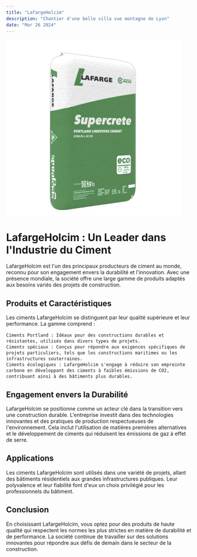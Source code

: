 ```yaml
---
title: "LafargeHolcim"
description: "Chantier d'une belle villa vue montagne de Lyon"
date: "Mar 26 2024"
---
```


![Chantier de Lyon](/e3.webp)

# LafargeHolcim : Un Leader dans l'Industrie du Ciment

LafargeHolcim est l'un des principaux producteurs de ciment au monde, reconnu pour son engagement envers la durabilité et l'innovation. Avec une présence mondiale, la société offre une large gamme de produits adaptés aux besoins variés des projets de construction.

## Produits et Caractéristiques

Les ciments LafargeHolcim se distinguent par leur qualité supérieure et leur performance. La gamme comprend :

    Ciments Portland : Idéaux pour des constructions durables et résistantes, utilisés dans divers types de projets.
    Ciments spéciaux : Conçus pour répondre aux exigences spécifiques de projets particuliers, tels que les constructions maritimes ou les infrastructures souterraines.
    Ciments écologiques : LafargeHolcim s'engage à réduire son empreinte carbone en développant des ciments à faibles émissions de CO2, contribuant ainsi à des bâtiments plus durables.

## Engagement envers la Durabilité

LafargeHolcim se positionne comme un acteur clé dans la transition vers une construction durable. L'entreprise investit dans des technologies innovantes et des pratiques de production respectueuses de l'environnement. Cela inclut l'utilisation de matières premières alternatives et le développement de ciments qui réduisent les émissions de gaz à effet de serre.

## Applications

Les ciments LafargeHolcim sont utilisés dans une variété de projets, allant des bâtiments résidentiels aux grandes infrastructures publiques. Leur polyvalence et leur fiabilité font d'eux un choix privilégié pour les professionnels du bâtiment.

## Conclusion

En choisissant LafargeHolcim, vous optez pour des produits de haute qualité qui respectent les normes les plus strictes en matière de durabilité et de performance. La société continue de travailler sur des solutions innovantes pour répondre aux défis de demain dans le secteur de la construction.

